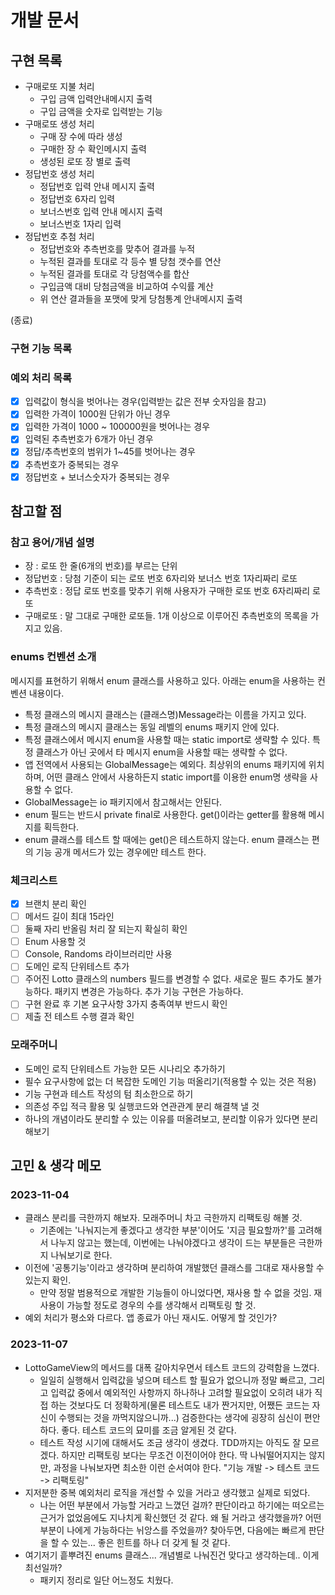 # 개발 문서

## 구현 목록

- 구매로또 지불 처리
    - 구입 금액 입력안내메시지 출력
    - 구입 금액을 숫자로 입력받는 기능
- 구매로또 생성 처리
    - 구매 장 수에 따라 생성
    - 구매한 장 수 확인메시지 출력
    - 생성된 로또 장 별로 출력
- 정답번호 생성 처리
    - 정답번호 입력 안내 메시지 출력
    - 정답번호 6자리 입력
    - 보너스번호 입력 안내 메시지 출력
    - 보너스번호 1자리 입력
- 정답번호 추첨 처리
    - 정답번호와 추측번호를 맞추어 결과를 누적
    - 누적된 결과를 토대로 각 등수 별 당첨 갯수를 연산
    - 누적된 결과를 토대로 각 당첨액수를 합산
    - 구입금액 대비 당첨금액을 비교하여 수익률 계산
    - 위 연산 결과들을 포맷에 맞게 당첨통계 안내메시지 출력

(종료)

### 구현 기능 목록

### 예외 처리 목록

- [x] 입력값이 형식을 벗어나는 경우(입력받는 값은 전부 숫자임을 참고)
- [x] 입력한 가격이 1000원 단위가 아닌 경우
- [x] 입력한 가격이 1000 ~ 100000원을 벗어나는 경우
- [x] 입력된 추측번호가 6개가 아닌 경우
- [x] 정답/추측번호의 범위가 1~45를 벗어나는 경우
- [x] 추측번호가 중복되는 경우
- [x] 정답번호 + 보너스숫자가 중복되는 경우

## 참고할 점

### 참고 용어/개념 설명

- 장 : 로또 한 줄(6개의 번호)를 부르는 단위
- 정답번호 : 당첨 기준이 되는 로또 번호 6자리와 보너스 번호 1자리짜리 로또
- 추측번호 : 정답 로또 번호를 맞추기 위해 사용자가 구매한 로또 번호 6자리짜리 로또
- 구매로또 : 말 그대로 구매한 로또들. 1개 이상으로 이루어진 추측번호의 목록을 가지고 있음.

### enums 컨벤션 소개

메시지를 표현하기 위해서 enum 클래스를 사용하고 있다. 아래는 enum을 사용하는 컨벤션 내용이다.

- 특정 클래스의 메시지 클래스는 (클래스명)Message라는 이름을 가지고 있다.
- 특정 클래스의 메시지 클래스는 동일 레벨의 enums 패키지 안에 있다.
- 특정 클래스에서 메시지 enum을 사용할 때는 static import로 생략할 수 있다. 특정 클래스가 아닌 곳에서 타 메시지 enum을 사용할 때는 생략할 수 없다.
- 앱 전역에서 사용되는 GlobalMessage는 예외다. 최상위의 enums 패키지에 위치하며, 어떤 클래스 안에서 사용하든지 static import를 이용한 enum명 생략을 사용할 수 없다.
- GlobalMessage는 io 패키지에서 참고해서는 안된다.
- enum 필드는 반드시 private final로 사용한다. get()이라는 getter를 활용해 메시지를 획득한다.
- enum 클래스를 테스트 할 때에는 get()은 테스트하지 않는다. enum 클래스는 편의 기능 공개 메서드가 있는 경우에만 테스트 한다.

### 체크리스트

- [x] 브랜치 분리 확인
- [ ] 메서드 길이 최대 15라인
- [ ] 둘째 자리 반올림 처리 잘 되는지 확실히 확인
- [ ] Enum 사용할 것
- [ ] Console, Randoms 라이브러리만 사용
- [ ] 도메인 로직 단위테스트 추가
- [ ] 주어진 Lotto 클래스의 numbers 필드를 변경할 수 없다. 새로운 필드 추가도 불가능하다. 패키지 변경은 가능하다. 추가 기능 구현은 가능하다.
- [ ] 구현 완료 후 기본 요구사항 3가지 충족여부 반드시 확인
- [ ] 제출 전 테스트 수행 결과 확인

### 모래주머니

- 도메인 로직 단위테스트 가능한 모든 시나리오 추가하기
- 필수 요구사항에 없는 더 복잡한 도메인 기능 떠올리기(적용할 수 있는 것은 적용)
- 기능 구현과 테스트 작성의 텀 최소한으로 하기
- 의존성 주입 적극 활용 및 실행코드와 연관관계 분리 해결책 낼 것
- 하나의 개념이라도 분리할 수 있는 이유를 떠올려보고, 분리할 이유가 있다면 분리해보기

## 고민 & 생각 메모

### 2023-11-04

- 클래스 분리를 극한까지 해보자. 모래주머니 차고 극한까지 리팩토링 해볼 것.
    - 기존에는 '나눠지는게 좋겠다고 생각한 부분'이어도 '지금 필요할까?'를 고려해서 나누지 않고는 했는데, 이번에는 나눠야겠다고 생각이 드는 부분들은 극한까지 나눠보기로 한다.
- 이전에 '공통기능'이라고 생각하며 분리하여 개발했던 클래스를 그대로 재사용할 수 있는지 확인.
    - 만약 정말 범용적으로 개발한 기능들이 아니었다면, 재사용 할 수 없을 것임. 재사용이 가능할 정도로 경우의 수를 생각해서 리팩토링 할 것.
- 예외 처리가 평소와 다르다. 앱 종료가 아닌 재시도. 어떻게 할 것인가?

### 2023-11-07

- LottoGameView의 메서드를 대폭 갈아치우면서 테스트 코드의 강력함을 느꼈다.
    - 일일히 실행해서 입력값을 넣으며 테스트 할 필요가 없으니까 정말 빠르고, 그리고 입력값 중에서 예외적인 사항까지 하나하나 고려할 필요없이 오히려 내가 직접 하는 것보다도 더 정확하게(물론 테스트도 내가
      짠거지만, 어쨌든 코드는 자신이 수행되는 것을 까먹지않으니까...) 검증한다는 생각에 굉장히 심신이 편안하다. 좋다. 테스트 코드의 묘미를 조금 알게된 것 같다.
    - 테스트 작성 시기에 대해서도 조금 생각이 생겼다. TDD까지는 아직도 잘 모르겠다. 하지만 리팩토링 보다는 무조건 이전이어야 한다. 딱 나눠떨어지지는 않지만, 과정을 나눠보자면 최소한 이런 순서여야
      한다. "기능 개발 -> 테스트 코드 -> 리팩토링"
- 지저분한 중복 예외처리 로직을 개선할 수 있을 거라고 생각했고 실제로 되었다.
    - 나는 어떤 부분에서 가능할 거라고 느꼈던 걸까? 판단이라고 하기에는 떠오르는 근거가 없었음에도 지나치게 확신했던 것 같다. 왜 될 거라고 생각했을까? 어떤 부분이 나에게 가능하다는 뉘앙스를 주었을까?
      찾아두면, 다음에는 빠르게 판단을 할 수 있는... 좋은 힌트를 하나 더 갖게 될 것 같다.
- 여기저기 흩뿌려진 enums 클래스... 개념별로 나눠진건 맞다고 생각하는데.. 이게 최선일까?
    - 패키지 정리로 일단 어느정도 치웠다.